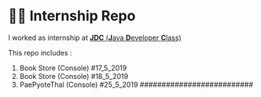 # 👨‍💻 Internship Repo
I worked as internship at <a href="https://www.facebook.com/javadeveloperclass/"><b>JDC</b> (<u><b>J</b></u>ava <b><u>D</u></b>eveloper <b><u>C</u></b>lass)</a>

This repo includes :
1. Book Store (Console) #17_5_2019
2. Book Store (Console) #18_5_2019
3. PaePyoteThal (Console) #25_5_2019
##########################
